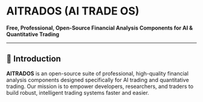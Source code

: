 # AITRADOS (AI TRADE OS)

**Free, Professional, Open-Source Financial Analysis Components for AI & Quantitative Trading**

---

## 🚀 Introduction

**AITRADOS** is an open-source suite of professional, high-quality financial analysis components designed specifically for AI trading and quantitative trading. Our mission is to empower developers, researchers, and traders to build robust, intelligent trading systems faster and easier.
